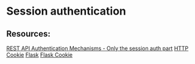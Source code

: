 # Session authentication
## Resources:
[REST API Authentication Mechanisms - Only the session auth part](https://www.youtube.com/watch?v=501dpx2IjGY)
[HTTP Cookie](https://developer.mozilla.org/en-US/docs/Web/HTTP/Headers/Cookie)
[Flask](https://palletsprojects.com/p/flask/)
[Flask Cookie](https://flask.palletsprojects.com/en/1.1.x/quickstart/#cookies)
